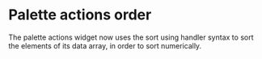 # Palette actions order

The palette actions widget now uses the sort using handler syntax to sort 
the elements of its data array, in order to sort numerically.
